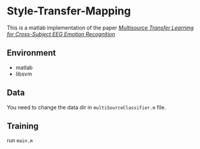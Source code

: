 # Style-Transfer-Mapping
This is a matlab implementation of the paper *[Multisource Transfer Learning for Cross-Subject EEG Emotion Recognition](https://ieeexplore.ieee.org/document/8675478)*


## Environment
- matlab
- libsvm

## Data

You need to change the data dir in `multiSourceClassifier.m` file.

## Training

run `main.m`
